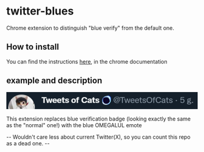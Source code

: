 # twitter-blues
Chrome extension to distinguish "blue verify" from the default one.

## How to install
You can find the instructions [here](https://developer.chrome.com/docs/extensions/mv3/getstarted/development-basics/#:~:text=%23-,Loading%20an%20unpacked%20extension,the%20manifest%2C%20a%20generic%20icon%20will%20be%20created%20for%20the%20extension.,-%23), in the chrome documentation

## example and description
![tweet handle](/example.png)

This extension replaces blue verification badge (looking exactly the same as the "normal" one!) with the blue OMEGALUL emote

-- Wouldn't care less about current Twitter(X), so you can count this repo as a dead one. --
